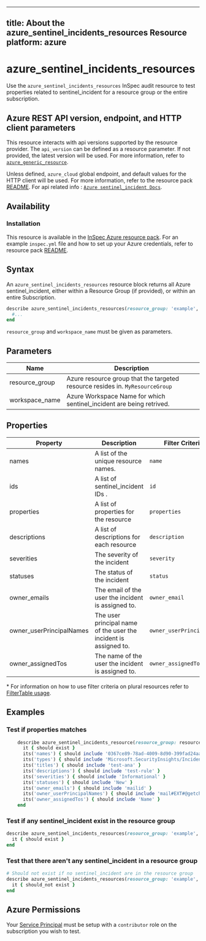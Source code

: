 ---
title: About the azure_sentinel_incidents_resources Resource
platform: azure
  ---

# azure_sentinel_incidents_resources

Use the `azure_sentinel_incidents_resources` InSpec audit resource to test properties related to sentinel_incident for a resource group or the entire subscription.

## Azure REST API version, endpoint, and HTTP client parameters

This resource interacts with api versions supported by the resource provider.
The `api_version` can be defined as a resource parameter.
If not provided, the latest version will be used.
For more information, refer to [`azure_generic_resource`](azure_generic_resource.md).

Unless defined, `azure_cloud` global endpoint, and default values for the HTTP client will be used.
For more information, refer to the resource pack [README](../../README.md).
For api related info : [`Azure sentinel_incident Docs`](https://docs.microsoft.com/en-us/rest/api/securityinsights/incidents/list).
## Availability

### Installation

This resource is available in the [InSpec Azure resource pack](https://github.com/inspec/inspec-azure).
For an example `inspec.yml` file and how to set up your Azure credentials, refer to resource pack [README](../../README.md#Service-Principal).

## Syntax

An `azure_sentinel_incidents_resources` resource block returns all Azure sentinel_incident, either within a Resource Group (if provided), or within an entire Subscription.

  ```ruby
  describe azure_sentinel_incidents_resources(resource_group: 'example', workspace_name: 'fn') do
    #...
  end
  ```
`resource_group` and `workspace_name` must be given as parameters.


## Parameters

| Name                           | Description                                                                       |
  |--------------------------------|-----------------------------------------------------------------------------------|
| resource_group                 | Azure resource group that the targeted resource resides in. `MyResourceGroup`     |
| workspace_name | Azure Workspace Name for which sentinel_incident are being retrived.|

## Properties

| Property        | Description                                            | Filter Criteria<superscript>*</superscript> |
  |-----------------|---------------------------------------------------------|-----------------|
| names           | A list of the unique resource names.                    | `name`          |
| ids             | A list of sentinel_incident IDs .                       | `id`            |
| properties      | A list of properties for the resource                   | `properties`          |
| descriptions      | A list of descriptions for each resource              | `description`          |
| severities | The severity of the incident                                 | `severity` |
| statuses| The status of the incident                                      | `status` |
| owner_emails | The email of the user the incident is assigned to.         | `owner_email` |
| owner_userPrincipalNames| The user principal name of the user the incident is assigned to. | `owner_userPrincipalName` |
| owner_assignedTos | The name of the user the incident is assigned to. | `owner_assignedTo` |

<superscript>*</superscript> For information on how to use filter criteria on plural resources refer to [FilterTable usage](https://github.com/inspec/inspec/blob/master/dev-docs/filtertable-usage.md).

## Examples

### Test if properties matches

```ruby
    describe azure_sentinel_incidents_resource(resource_group: resource_group, workspace_name: 'workspace_name') do
      it { should exist }
      its('names') { should include '0367ce89-78ad-4009-8d90-399fad24aabf' }
      its('types') { should include 'Microsoft.SecurityInsights/Incidents' }
      its('titles') { should include 'test-ana' }
      its('descriptions') { should include 'test-rule' }
      its('severities') { should include 'Informational' }
      its('statuses') { should include 'New' }
      its('owner_emails') { should include 'mailid' }
      its('owner_userPrincipalNames') { should include 'mail#EXT#@getchef.onmicrosoft.com' }
      its('owner_assignedTos') { should include 'Name' }
    end
```

### Test if any sentinel_incident exist in the resource group

  ```ruby
  describe azure_sentinel_incidents_resources(resource_group: 'example', workspace_name: 'fn') do
    it { should exist }
  end
  ```
### Test that there aren't any sentinel_incident in a resource group

  ```ruby
  # Should not exist if no sentinel_incident are in the resource group
  describe azure_sentinel_incidents_resources(resource_group: 'example', workspace_name: 'fake') do
    it { should_not exist }
  end
  ```
## Azure Permissions

Your [Service Principal](https://docs.microsoft.com/en-us/azure/azure-resource-manager/resource-group-create-service-principal-portal) must be setup with a `contributor` role on the subscription you wish to test.
